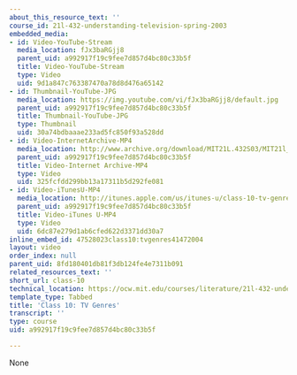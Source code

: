 ```yaml
---
about_this_resource_text: ''
course_id: 21l-432-understanding-television-spring-2003
embedded_media:
- id: Video-YouTube-Stream
  media_location: fJx3baRGjj8
  parent_uid: a992917f19c9fee7d857d4bc80c33b5f
  title: Video-YouTube-Stream
  type: Video
  uid: 9d1a847c763387470a78d8d476a65142
- id: Thumbnail-YouTube-JPG
  media_location: https://img.youtube.com/vi/fJx3baRGjj8/default.jpg
  parent_uid: a992917f19c9fee7d857d4bc80c33b5f
  title: Thumbnail-YouTube-JPG
  type: Thumbnail
  uid: 30a74bdbaaae233ad5fc850f93a528dd
- id: Video-InternetArchive-MP4
  media_location: http://www.archive.org/download/MIT21L.432S03/MIT21l_432F01class10_300k.mp4
  parent_uid: a992917f19c9fee7d857d4bc80c33b5f
  title: Video-Internet Archive-MP4
  type: Video
  uid: 325fcfdd299bb13a17311b5d292fe081
- id: Video-iTunesU-MP4
  media_location: http://itunes.apple.com/us/itunes-u/class-10-tv-genres/id535495501?i=116773726
  parent_uid: a992917f19c9fee7d857d4bc80c33b5f
  title: Video-iTunes U-MP4
  type: Video
  uid: 6dc87e279d1ab6cfed622d3371dd30a7
inline_embed_id: 47528023class10:tvgenres41472004
layout: video
order_index: null
parent_uid: 8fd180401db81f3db124fe4e7311b091
related_resources_text: ''
short_url: class-10
technical_location: https://ocw.mit.edu/courses/literature/21l-432-understanding-television-spring-2003/video/class-10
template_type: Tabbed
title: 'Class 10: TV Genres'
transcript: ''
type: course
uid: a992917f19c9fee7d857d4bc80c33b5f

---
```

None